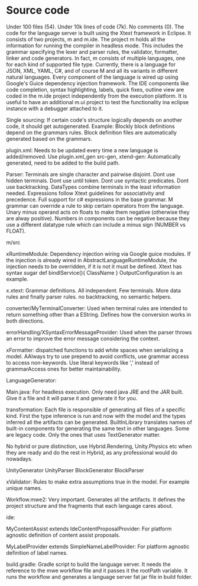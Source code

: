 # Source code

Under 100 files (54). Under 10k lines of code (7k). No comments (0). The code
for the language server is built using the Xtext framework in Eclipse. It
consists of two projects, m and m.ide. The project m holds all the information
for running the compiler in headless mode. This includes the grammar specifying
the lexer and parser rules, the validator, formatter, linker and code
generators. In fact, m consists of multiple languages, one for each kind of
supported file type. Currently, there is a language for JSON, XML, YAML, C#, and
of course M and all its variants in different natural languages. Every component
of the language is wired up using Google's Guice dependency injection framework.
The IDE components like code completion, syntax highlighting, labels, quick
fixes, outline view are coded in the m.ide project independently from the
execution platform. It is useful to have an additional m.ui project to test the
functionality ina eclipse instance with a debugger attached to it.

Single sourcing: If certain code's structure logically depends on another code,
it should get autogenerated. Example: Blockly block definitions depend on the
grammars rules. Block definition files are automatically generated based on the
grammars.

plugin.xml: Needs to be updated every time a new language is added/removed. Use
plugin.xml_gen src-gen, xtend-gen: Automatically generated, need to be added to
the build path.

Parser: Terminals are single character and pairwise disjoint. Dont use hidden
terminals. Dont use until token. Dont use syntactic predicates. Dont use
backtracking. DataTypes combine terminals in the least information needed.
Expressions follow Xtext guidelines for associativity and precedence. Full
support for c# expressions in the base grammar. M grammar can override a rule to
skip certain operators from the language. Unary minus operand acts on floats to
make them negative (otherwise they are alway positive). Numbers in components
can be negative because they use a different datatype rule which can include a
minus sign (NUMBER vs FLOAT).

m/src

xRuntimeModule: Dependency injection wiring via Google guice modules. If the
injection is already wired in AbstractLanguageRuntimeModule, the injection needs
to be overridden, if it is not it must be defined. Xtext has syntax sugar def
bindIService(){ ClassName } OutputConfiguration is an example.

x.xtext: Grammar definitions. All independent. Few terminals. More data rules
and finally parser rules. no backtracking, no semantic helpers.

converter/MyTerminalConverter: Used when terminal rules are intended to return
something other than a EString. Defines how the conversion works in both
directions.

errorHandling/XSyntaxErrorMessageProvider: Used when the parser throws an error
to improve the error message considering the context.

xFormatter: dispatched functions to add white spaces when serializing a model.
AAlways try to use prepend to avoid conflicts, use grammar access to access
non-keywords. Use literal keywords like ',' instead of grammarAccess ones for
better maintainability.

LanguageGenerator:

Main.java: For headless execution. Only need java JRE and the JAR built. Give it
a file and it will parse it and generate it for you.

transformation: Each file is responsible of generating all files of a specific
  kind. First the type inference is run and now with the model and the types
  inferred all the artifacts can be generated. BuiltInLibrary translates names
  of built-in components for generating the same text in other languages. Some
  are legacy code. Only the ones that uses TextGenerator matter.

  No hybrid or pure distinction, use Hybrid.Rendering, Unity.Physics etc when
  they are ready and do the rest in Hybrid, as any professional would do
  nowadays.

  UnityGenerator UnityParser BlockGenerator BlockParser

xValidator: Rules to make extra assumptions true in the model. For example
unique names.

Workflow.mwe2: Very important. Generates all the artifacts. It defines the
project structure and the fragments that each language cares about.

ide:

MyContentAssist extends IdeContentProposalProvider: For platform agnostic
definition of content assist proposals.

MyLabelProvider extends SimpleNameLabelProvider: For platform agnostic
definition of label names.

build.gradle: Gradle script to build the language server. It needs the reference
to the mwe workflow file and it passes it the rootPath variable. It runs the
workflow and generates a language server fat jar file in build folder.
